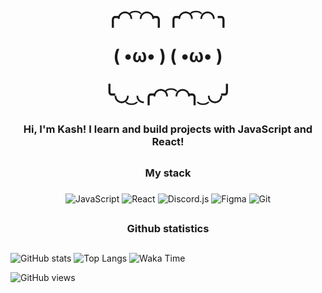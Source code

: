 <h1 align="center">
╭◜◝ ͡ ◜◝╮    ╭◜◝ ͡ ◜◝ ╮

(    •ω•     )   (    •ω•    )

╰◟◞ ͜ ◟╭◜◝ ͡ ◜◝╮ ͜ ◟◞╯
</h1>

<h3 align="center">Hi, I'm Kash! I learn and build projects with JavaScript and React!</h3>

##

<h3 align="center">My stack</h3>

###

<div align="center">
  
![JavaScript](https://img.shields.io/badge/javascript-%23323330.svg?style=for-the-badge&logo=javascript&logoColor=%23F7DF1E) 
![React](https://img.shields.io/badge/react-%2320232a.svg?style=for-the-badge&logo=react&logoColor=%2361DAFB) 
![Discord.js](https://img.shields.io/badge/Discord.js-7289DA.svg?style=for-the-badge&logo=discord&logoColor=white) 
![Figma](https://img.shields.io/badge/figma-%23F24E1E.svg?style=for-the-badge&logo=figma&logoColor=white) 
![Git](https://img.shields.io/badge/git-%23F05033.svg?style=for-the-badge&logo=git&logoColor=white)

</div>

##

<h3 align="center">Github statistics</h3>

##
![GitHub stats](https://github-readme-stats-sepia-ten-25.vercel.app/api?username=kash-88&theme=radical&show_icons=true)
![Top Langs](https://github-readme-stats-sepia-ten-25.vercel.app/api/top-langs/?username=kash-88&layout=compact&theme=radical)
![Waka Time](https://wakatime.com/share/@78124013-6def-4482-8615-280c0fb04d64/9021aeba-ab82-4b15-a800-273948fa369a.svg)

![GitHub views](https://komarev.com/ghpvc/?username=kash-88)


